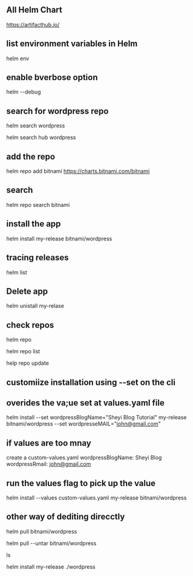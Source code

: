 ## All Helm Chart



https://artifacthub.io/

## list environment variables in Helm 
helm env

## enable bverbose option
helm --debug

## search for wordpress repo
helm search wordpress

helm search hub wordpress

## add the repo
helm repo add bitnami https://charts.bitnami.com/bitnami

## search
helm repo search bitnami

## install the app
helm install my-release bitnami/wordpress

## tracing releases
helm list

## Delete app

helm unistall my-relase

## check repos

helm repo

helm repo list

help repo update

## customiize installation using --set on the cli

## overides the va;ue set at values.yaml file 

helm install --set wordpressBlogName="Sheyi Blog Tutorial" my-release bitnami/wordpress --set wordpresseMAIL="john@gmail.com"

## if values are too mnay
create a custom-values.yaml
wordpressBlogName: Sheyi Blog
wordpressRmail: john@gmail.com

## run the values flag to pick up the value
helm install --values custom-values.yaml my-release bitnami/wordpress


## other way of dediting direcctly
helm pull bitnami/wordpress

helm pull --untar bitnami/wordpress

ls

helm install my-release ./wordpress

